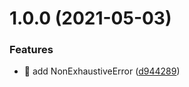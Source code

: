 # 1.0.0 (2021-05-03)


### Features

* 🎸 add NonExhaustiveError ([d944289](https://github.com/suin/non-exhaustive-error/commit/d944289f068a7cfb811466236a711d6954b618b6))
